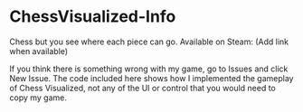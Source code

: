 # ChessVisualized-Info
Chess but you see where each piece can go. Available on Steam: (Add link when available)

If you think there is something wrong with my game, go to Issues and click New Issue.
The code included here shows how I implemented the gameplay of Chess Visualized, not any of the UI or control that you would need to copy my game.

